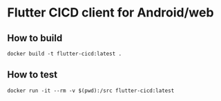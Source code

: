 # Flutter CICD client for Android/web

## How to build

    docker build -t flutter-cicd:latest .

## How to test

    docker run -it --rm -v $(pwd):/src flutter-cicd:latest
